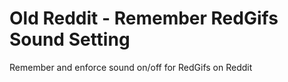 # Old Reddit - Remember RedGifs Sound Setting

Remember and enforce sound on/off for RedGifs on Reddit
